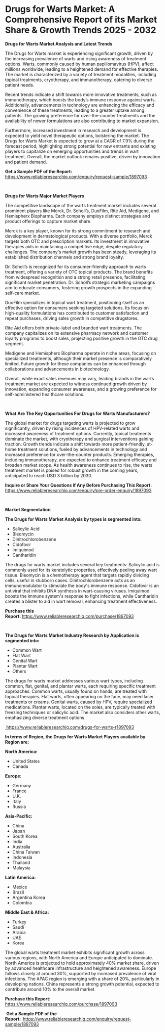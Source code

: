 <p><h1>Drugs for Warts Market: A Comprehensive Report of its Market Share & Growth Trends 2025 - 2032</h1></p><p><strong>Drugs for Warts Market Analysis and Latest Trends</strong></p>
<p><p>The Drugs for Warts market is experiencing significant growth, driven by the increasing prevalence of warts and rising awareness of treatment options. Warts, commonly caused by human papillomavirus (HPV), affect millions worldwide, leading to a heightened demand for effective therapies. The market is characterized by a variety of treatment modalities, including topical treatments, cryotherapy, and immunotherapy, catering to diverse patient needs.</p><p>Recent trends indicate a shift towards more innovative treatments, such as immunotherapy, which boosts the body’s immune response against warts. Additionally, advancements in technology are enhancing the efficacy and convenience of these treatments, leading to a greater uptake among patients. The growing preference for over-the-counter treatments and the availability of newer formulations are also contributing to market expansion.</p><p>Furthermore, increased investment in research and development is expected to yield novel therapeutic options, bolstering the market. The Drugs for Warts Market is expected to grow at a CAGR of 7.9% during the forecast period, highlighting strong potential for new entrants and existing players to capitalize on emerging opportunities and trends in wart treatment. Overall, the market outlook remains positive, driven by innovation and patient demand.</p></p>
<p><strong>Get a Sample PDF of the Report:&nbsp;</strong> <a href="https://www.reliableresearchiq.com/enquiry/request-sample/1897093?utm_campaign=1900&utm_medium=2&utm_source=Github&utm_content=ia&utm_term=19042025&utm_id=drugs-for-warts">https://www.reliableresearchiq.com/enquiry/request-sample/1897093</a></p>
<p>&nbsp;</p>
<p><strong>Drugs for Warts Major Market Players</strong></p>
<p><p>The competitive landscape of the warts treatment market includes several prominent players like Merck, Dr. Scholl’s, DuoFilm, Rite Aid, Medigene, and Hemispherx Biopharma. Each company employs distinct strategies and product offerings to capture market share.</p><p>Merck is a key player, known for its strong commitment to research and development in dermatological products. With a diverse portfolio, Merck targets both OTC and prescription markets. Its investment in innovative therapies aids in maintaining a competitive edge, despite regulatory challenges. The company's market growth has been steady, leveraging its established distribution channels and strong brand loyalty.</p><p>Dr. Scholl’s is recognized for its consumer-friendly approach to warts treatment, offering a variety of OTC topical products. The brand benefits from widespread recognition and a strong retail presence, facilitating significant market penetration. Dr. Scholl’s strategic marketing campaigns aim to educate consumers, fostering growth prospects in the expanding self-care market.</p><p>DuoFilm specializes in topical wart treatment, positioning itself as an effective option for consumers seeking targeted solutions. Its focus on high-quality formulations has contributed to customer satisfaction and repeat purchases, driving sales growth in competitive drugstores.</p><p>Rite Aid offers both private-label and branded wart treatments. The company capitalizes on its extensive pharmacy network and customer loyalty programs to boost sales, projecting positive growth in the OTC drug segment.</p><p>Medigene and Hemispherx Biopharma operate in niche areas, focusing on specialized treatments, although their market presence is comparatively limited. Future growth for these companies can be enhanced through collaborations and advancements in biotechnology.</p><p>Overall, while exact sales revenues may vary, leading brands in the warts treatment market are expected to witness continued growth driven by innovation, expanding consumer awareness, and a growing preference for self-administered healthcare solutions.</p></p>
<p>&nbsp;</p>
<p><strong>What Are The Key Opportunities For Drugs for Warts Manufacturers?</strong></p>
<p><p>The global market for drugs targeting warts is projected to grow significantly, driven by rising incidences of HPV-related warts and increased awareness of treatment options. Currently, topical treatments dominate the market, with cryotherapy and surgical interventions gaining traction. Growth trends indicate a shift towards more patient-friendly, at-home treatment solutions, fueled by advancements in technology and increased preference for over-the-counter products. Emerging therapies, including immunotherapy, are expected to enhance treatment efficacy and broaden market scope. As health awareness continues to rise, the warts treatment market is poised for robust growth in the coming years, anticipated to reach USD 3 billion by 2030.</p></p>
<p><strong>Inquire or Share Your Questions If Any Before Purchasing This Report:</strong> <a href="https://www.reliableresearchiq.com/enquiry/pre-order-enquiry/1897093?utm_campaign=1900&utm_medium=2&utm_source=Github&utm_content=ia&utm_term=19042025&utm_id=drugs-for-warts">https://www.reliableresearchiq.com/enquiry/pre-order-enquiry/1897093</a></p>
<p>&nbsp;</p>
<p><strong>Market Segmentation</strong></p>
<p><strong>The Drugs for Warts Market Analysis by types is segmented into:</strong></p>
<p><ul><li>Salicylic Acid</li><li>Bleomycin</li><li>Dinitrochlorobenzene</li><li>Cidofovir</li><li>Imiquimod</li><li>Cantharidin</li></ul></p>
<p><p>The drugs for warts market includes several key treatments: Salicylic acid is commonly used for its keratolytic properties, effectively peeling away wart tissue. Bleomycin is a chemotherapy agent that targets rapidly dividing cells, useful in stubborn cases. Dinitrochlorobenzene acts as an immunomodulator to stimulate the body's immune response. Cidofovir is an antiviral that inhibits DNA synthesis in wart-causing viruses. Imiquimod boosts the immune system's response to fight infections, while Cantharidin creates a blister to aid in wart removal, enhancing treatment effectiveness.</p></p>
<p><strong>Purchase this Report:&nbsp;</strong><a href="https://www.reliableresearchiq.com/purchase/1897093?utm_campaign=1900&utm_medium=2&utm_source=Github&utm_content=ia&utm_term=19042025&utm_id=drugs-for-warts">https://www.reliableresearchiq.com/purchase/1897093</a></p>
<p>&nbsp;</p>
<p><strong>The Drugs for Warts Market Industry Research by Application is segmented into:</strong></p>
<p><ul><li>Common Wart</li><li>Flat Wart</li><li>Genital Wart</li><li>Plantar Wart</li><li>Others</li></ul></p>
<p><p>The drugs for warts market addresses various wart types, including common, flat, genital, and plantar warts, each requiring specific treatment approaches. Common warts, usually found on hands, are treated with topical therapies. Flat warts, often appearing on the face, may need laser treatments or creams. Genital warts, caused by HPV, require specialized medications. Plantar warts, located on the soles, are typically treated with freezing techniques or salicylic acid. The market also considers other warts, emphasizing diverse treatment options.</p></p>
<p><a href="https://www.reliableresearchiq.com/drugs-for-warts-r1897093?utm_campaign=1900&utm_medium=2&utm_source=Github&utm_content=ia&utm_term=19042025&utm_id=drugs-for-warts">&nbsp;https://www.reliableresearchiq.com/drugs-for-warts-r1897093</a></p>
<p><strong>In terms of Region, the Drugs for Warts Market Players available by Region are:</strong></p>
<p>
    <p> <strong> North America: </strong>
        <ul>
            <li>United States</li>
            <li>Canada</li>
        </ul>
        </p> 
    <p> <strong> Europe: </strong>
        <ul>
            <li>Germany</li>
            <li>France</li>
            <li>U.K.</li>
            <li>Italy</li>
            <li>Russia</li>
        </ul>
        </p> 
    <p> <strong> Asia-Pacific: </strong>
        <ul>
            <li>China</li>
            <li>Japan</li>
            <li>South Korea</li>
            <li>India</li>
            <li>Australia</li>
            <li>China Taiwan</li>
            <li>Indonesia</li>
            <li>Thailand</li>
            <li>Malaysia</li>
        </ul>
        </p> 
    <p> <strong> Latin America: </strong>
        <ul>
            <li>Mexico</li>
            <li>Brazil</li>
            <li>Argentina Korea</li>
            <li>Colombia</li>
        </ul>
        </p> 
    <p> <strong> Middle East & Africa: </strong>
        <ul>
            <li>Turkey</li>
            <li>Saudi</li>
            <li>Arabia</li>
            <li>UAE</li>
            <li>Korea</li>
        </ul>
    </p>
    </p>
<p><p>The global warts treatment market exhibits significant growth across various regions, with North America and Europe anticipated to dominate. North America is projected to hold approximately 40% market share, driven by advanced healthcare infrastructure and heightened awareness. Europe follows closely at around 30%, supported by increased prevalence of viral infections. The APAC region is emerging with a share of 20%, particularly in developing nations. China represents a strong growth potential, expected to contribute around 10% to the overall market.</p></p>
<p><strong>Purchase this Report: </strong><a href="https://www.reliableresearchiq.com/purchase/1897093?utm_campaign=1900&utm_medium=2&utm_source=Github&utm_content=ia&utm_term=19042025&utm_id=drugs-for-warts">https://www.reliableresearchiq.com/purchase/1897093</a></p>
<p>&nbsp;<strong>Get a Sample PDF of the Report:&nbsp;&nbsp;</strong><a href="https://www.reliableresearchiq.com/enquiry/request-sample/1897093?utm_campaign=1900&utm_medium=2&utm_source=Github&utm_content=ia&utm_term=19042025&utm_id=drugs-for-warts">https://www.reliableresearchiq.com/enquiry/request-sample/1897093</a></p>
<p><strong></strong></p>
<p><p></p><p></p><p></p></p>